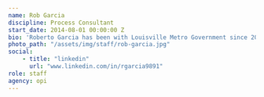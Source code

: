 ```yaml
---
name: Rob Garcia
discipline: Process Consultant
start_date: 2014-08-01 00:00:00 Z
bio: 'Roberto Garcia has been with Louisville Metro Government since 2014. He currently holds a role as a Process Consultant for the Office of Performance Improvement. In this role, Roberto trains, coaches, and consults departments in Louisville Metro Government on data analysis and visualizations, problem solving, process improvement, strategic planning and project management. Prior to his role at OPI, Roberto found his passion for process improvement and problem solving through his previous roles as an Engineer at the Air Pollution Control District and Hussey Copper. Roberto received his B.S. in Mechanical Engineering from Wright State University in Dayton, OH. Additionally, he is a certified Project Management Professional.'
photo_path: "/assets/img/staff/rob-garcia.jpg"
social:
    - title: "linkedin"
      url: "www.linkedin.com/in/rgarcia9891"
role: staff
agency: opi
---
```

